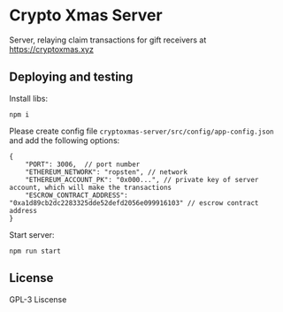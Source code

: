 # Crypto Xmas Server

Server, relaying claim transactions for gift receivers at https://cryptoxmas.xyz  

## Deploying and testing

Install libs:  
```
npm i 
```

Please create config file `cryptoxmas-server/src/config/app-config.json` and add the following options:  

```
{
    "PORT": 3006,  // port number
    "ETHEREUM_NETWORK": "ropsten", // network 
    "ETHEREUM_ACCOUNT_PK": "0x000...", // private key of server account, which will make the transactions
    "ESCROW_CONTRACT_ADDRESS": "0xa1d89cb2dc2283325dde52defd2056e099916103" // escrow contract address
}		
```

Start server:  
```
npm run start
```

## License
GPL-3 Liscense 
